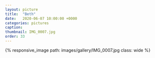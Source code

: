 ```yaml
---
layout: picture
title:  "Beth"
date:   2020-06-07 10:00:00 +0000
categories: pictures
caption: 
thumbnail: IMG_0007.jpg
order: 33
---
```

{% responsive_image path: images/gallery/IMG_0007.jpg class: wide %}
